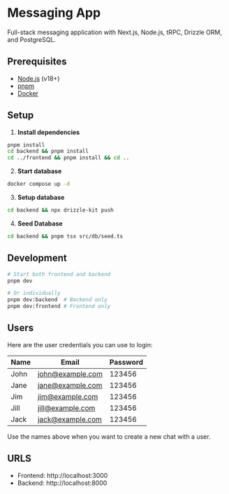 # Messaging App

Full-stack messaging application with Next.js, Node.js, tRPC, Drizzle ORM, and PostgreSQL.

## Prerequisites

- [Node.js](https://nodejs.org/) (v18+)
- [pnpm](https://pnpm.io/)
- [Docker](https://www.docker.com/)

## Setup

1. **Install dependencies**

```bash
pnpm install
cd backend && pnpm install
cd ../frontend && pnpm install && cd ..
```

2. **Start database**

```bash
docker compose up -d
```

3. **Setup database**

```bash
cd backend && npx drizzle-kit push
```

4. **Seed Database**

```bash
cd backend && pnpm tsx src/db/seed.ts
```

## Development

```bash
# Start both frontend and backend
pnpm dev

# Or individually
pnpm dev:backend  # Backend only
pnpm dev:frontend # Frontend only
```

## Users

Here are the user credentials you can use to login:

| Name | Email            | Password |
| ---- | ---------------- | -------- |
| John | john@example.com | 123456   |
| Jane | jane@example.com | 123456   |
| Jim  | jim@example.com  | 123456   |
| Jill | jill@example.com | 123456   |
| Jack | jack@example.com | 123456   |

Use the names above when you want to create a new chat with a user.

## URLS

- Frontend: http://localhost:3000
- Backend: http://localhost:8000
